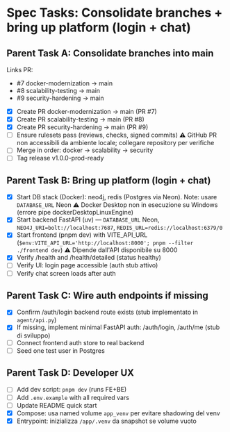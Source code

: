 # Spec Tasks: Consolidate branches + bring up platform (login + chat)

## Parent Task A: Consolidate branches into main

Links PR:
- #7 docker-modernization → main
- #8 scalability-testing → main
- #9 security-hardening → main

- [x] Create PR docker-modernization → main (PR #7)
- [x] Create PR scalability-testing → main (PR #8)
- [x] Create PR security-hardening → main (PR #9)
- [ ] Ensure rulesets pass (reviews, checks, signed commits) ⚠️ GitHub PR non accessibili da ambiente locale; collegare repository per verifiche
- [ ] Merge in order: docker → scalability → security
- [ ] Tag release v1.0.0-prod-ready

## Parent Task B: Bring up platform (login + chat)

- [x] Start DB stack (Docker): neo4j, redis (Postgres via Neon). Note: usare `DATABASE_URL` Neon ⚠️ Docker Desktop non in esecuzione su Windows (errore pipe dockerDesktopLinuxEngine)
- [x] Start backend FastAPI (uv) — `DATABASE_URL` Neon, `NEO4J_URI=bolt://localhost:7687`, `REDIS_URL=redis://localhost:6379/0`
- [x] Start frontend (pnpm dev) with VITE_API_URL (`$env:VITE_API_URL='http://localhost:8000'; pnpm --filter ./frontend dev`) ⚠️ Dipende dall'API disponibile su 8000
- [x] Verify /health and /health/detailed (status healthy)
- [ ] Verify UI: login page accessible (auth stub attivo)
- [ ] Verify chat screen loads after auth

## Parent Task C: Wire auth endpoints if missing

- [x] Confirm /auth/login backend route exists (stub implementato in `agent/api.py`)
- [x] If missing, implement minimal FastAPI auth: /auth/login, /auth/me (stub di sviluppo)
- [ ] Connect frontend auth store to real backend
- [ ] Seed one test user in Postgres

## Parent Task D: Developer UX

- [ ] Add dev script: `pnpm dev` (runs FE+BE)
- [ ] Add `.env.example` with all required vars
- [ ] Update README quick start
- [x] Compose: usa named volume `app_venv` per evitare shadowing del venv
- [x] Entrypoint: inizializza `/app/.venv` da snapshot se volume vuoto
